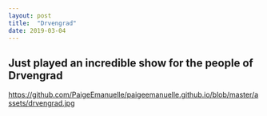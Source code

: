 ```yaml
---
layout: post
title:  "Drvengrad"
date: 2019-03-04
---
```


## Just played an incredible show for the people of Drvengrad
https://github.com/PaigeEmanuelle/paigeemanuelle.github.io/blob/master/assets/drvengrad.jpg
